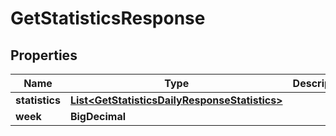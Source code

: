 

# GetStatisticsResponse


## Properties

Name | Type | Description | Notes
------------ | ------------- | ------------- | -------------
**statistics** | [**List&lt;GetStatisticsDailyResponseStatistics&gt;**](GetStatisticsDailyResponseStatistics.md) |  |  [optional]
**week** | **BigDecimal** |  |  [optional]



